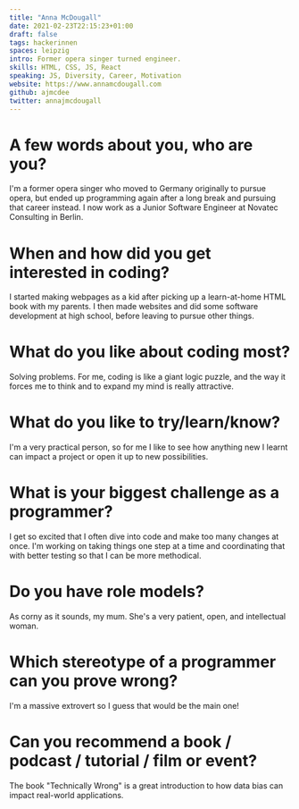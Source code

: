 ```yaml
---
title: "Anna McDougall"
date: 2021-02-23T22:15:23+01:00
draft: false
tags: hackerinnen
spaces: leipzig
intro: Former opera singer turned engineer.
skills: HTML, CSS, JS, React
speaking: JS, Diversity, Career, Motivation
website: https://www.annamcdougall.com
github: ajmcdee
twitter: annajmcdougall
---
```


# A few words about you, who are you?

I'm a former opera singer who moved to Germany originally to pursue opera, but ended up programming again after a long break and pursuing that career instead. I now work as a Junior Software Engineer at Novatec Consulting in Berlin.

# When and how did you get interested in coding?

I started making webpages as a kid after picking up a learn-at-home HTML book with my parents. I then made websites and did some software development at high school, before leaving to pursue other things.

# What do you like about coding most?

Solving problems. For me, coding is like a giant logic puzzle, and the way it forces me to think and to expand my mind is really attractive.

# What do you like to try/learn/know?

I'm a very practical person, so for me I like to see how anything new I learnt can impact a project or open it up to new possibilities.

# What is your biggest challenge as a programmer?

I get so excited that I often dive into code and make too many changes at once. I'm working on taking things one step at a time and coordinating that with better testing so that I can be more methodical.

# Do you have role models?

As corny as it sounds, my mum. She's a very patient, open, and intellectual woman.

# Which stereotype of a programmer can you prove wrong?

I'm a massive extrovert so I guess that would be the main one!

# Can you recommend a book / podcast / tutorial / film or event?

The book "Technically Wrong" is a great introduction to how data bias can impact real-world applications.
